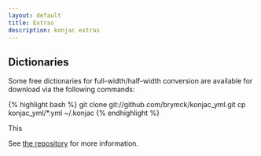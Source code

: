 ```yaml
---
layout: default
title: Extras
description: konjac extras
---
```


## Dictionaries

Some free dictionaries for full-width/half-width conversion are available for
download via the following commands:

{% highlight bash %}
git clone git://github.com/brymck/konjac_yml.git
cp konjac_yml/*.yml ~/.konjac
{% endhighlight %}

This 

See [the repository](https://github.com/brymck/konjac_yml) for more information.
